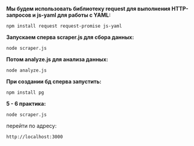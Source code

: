 **Мы будем использовать библиотеку request для выполнения HTTP-запросов и js-yaml для работы с YAML:**

`npm install request request-promise js-yaml`

**Запускаем сперва scraper.js для сбора данных:**

`node scraper.js`

**Потом analyze.js для анализа данных:**

`node analyze.js`

**При создании бд сперва запустить:**

`npm install pg`

**5 - 6 практика:**

`node scraper.js`

перейти по адресу:

`http://localhost:3000`
